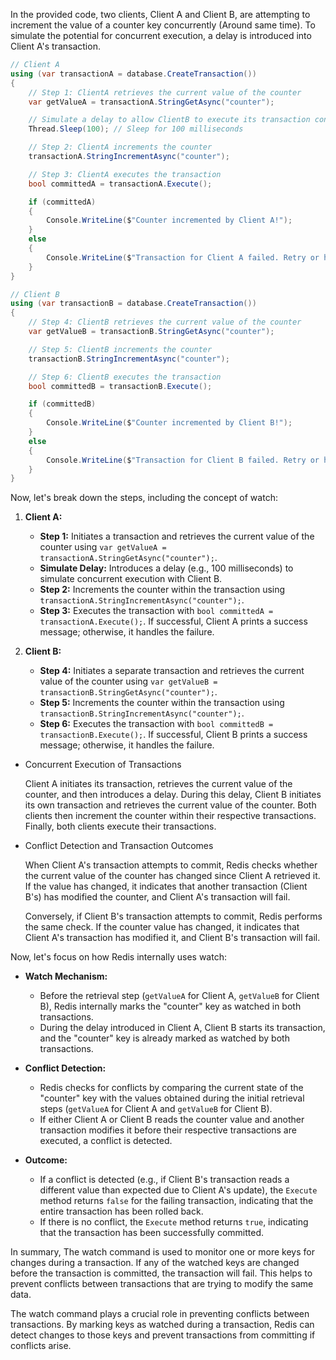 In the provided code, two clients, Client A and Client B, are attempting to increment the value of a counter key concurrently (Around same time). To simulate the potential for concurrent execution, a delay is introduced into Client A's transaction.

```csharp
// Client A
using (var transactionA = database.CreateTransaction())
{
    // Step 1: ClientA retrieves the current value of the counter
    var getValueA = transactionA.StringGetAsync("counter");

    // Simulate a delay to allow ClientB to execute its transaction concurrently
    Thread.Sleep(100); // Sleep for 100 milliseconds

    // Step 2: ClientA increments the counter
    transactionA.StringIncrementAsync("counter");

    // Step 3: ClientA executes the transaction
    bool committedA = transactionA.Execute();

    if (committedA)
    {
        Console.WriteLine($"Counter incremented by Client A!");
    }
    else
    {
        Console.WriteLine($"Transaction for Client A failed. Retry or handle accordingly.");
    }
}

// Client B
using (var transactionB = database.CreateTransaction())
{
    // Step 4: ClientB retrieves the current value of the counter
    var getValueB = transactionB.StringGetAsync("counter");

    // Step 5: ClientB increments the counter
    transactionB.StringIncrementAsync("counter");

    // Step 6: ClientB executes the transaction
    bool committedB = transactionB.Execute();

    if (committedB)
    {
        Console.WriteLine($"Counter incremented by Client B!");
    }
    else
    {
        Console.WriteLine($"Transaction for Client B failed. Retry or handle accordingly.");
    }
}
```

Now, let's break down the steps, including the concept of watch:

1. **Client A:**
   - **Step 1:** Initiates a transaction and retrieves the current value of the counter using `var getValueA = transactionA.StringGetAsync("counter");`.
   - **Simulate Delay:** Introduces a delay (e.g., 100 milliseconds) to simulate concurrent execution with Client B.
   - **Step 2:** Increments the counter within the transaction using `transactionA.StringIncrementAsync("counter");`.
   - **Step 3:** Executes the transaction with `bool committedA = transactionA.Execute();`. If successful, Client A prints a success message; otherwise, it handles the failure.

2. **Client B:**
   - **Step 4:** Initiates a separate transaction and retrieves the current value of the counter using `var getValueB = transactionB.StringGetAsync("counter");`.
   - **Step 5:** Increments the counter within the transaction using `transactionB.StringIncrementAsync("counter");`.
   - **Step 6:** Executes the transaction with `bool committedB = transactionB.Execute();`. If successful, Client B prints a success message; otherwise, it handles the failure.

* Concurrent Execution of Transactions

    Client A initiates its transaction, retrieves the current value of the counter, and then introduces a delay. During this delay, Client B initiates its own transaction and retrieves the current value of the counter. Both clients then increment the counter within their respective transactions. Finally, both clients execute their transactions.

* Conflict Detection and Transaction Outcomes

    When Client A's transaction attempts to commit, Redis checks whether the current value of the counter has changed since Client A retrieved it. If the value has changed, it indicates that another transaction (Client B's) has modified the counter, and Client A's transaction will fail.

    Conversely, if Client B's transaction attempts to commit, Redis performs the same check. If the counter value has changed, it indicates that Client A's transaction has modified it, and Client B's transaction will fail.

Now, let's focus on how Redis internally uses watch:

- **Watch Mechanism:**
  - Before the retrieval step (`getValueA` for Client A, `getValueB` for Client B), Redis internally marks the "counter" key as watched in both transactions.
  - During the delay introduced in Client A, Client B starts its transaction, and the "counter" key is already marked as watched by both transactions.

- **Conflict Detection:**
  - Redis checks for conflicts by comparing the current state of the "counter" key with the values obtained during the initial retrieval steps (`getValueA` for Client A and `getValueB` for Client B).
  - If either Client A or Client B reads the counter value and another transaction modifies it before their respective transactions are executed, a conflict is detected.

- **Outcome:**
  - If a conflict is detected (e.g., if Client B's transaction reads a different value than expected due to Client A's update), the `Execute` method returns `false` for the failing transaction, indicating that the entire transaction has been rolled back.
  - If there is no conflict, the `Execute` method returns `true`, indicating that the transaction has been successfully committed.

In summary, The watch command is used to monitor one or more keys for changes during a transaction. If any of the watched keys are changed before the transaction is committed, the transaction will fail. This helps to prevent conflicts between transactions that are trying to modify the same data.

The watch command plays a crucial role in preventing conflicts between transactions. By marking keys as watched during a transaction, Redis can detect changes to those keys and prevent transactions from committing if conflicts arise.
